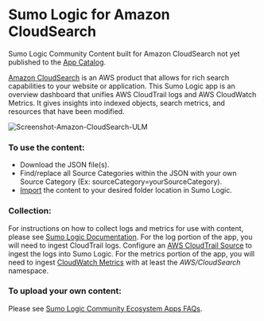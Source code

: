 # Sumo Logic for Amazon CloudSearch
Sumo Logic Community Content built for Amazon CloudSearch not yet published to the [App Catalog](https://help.sumologic.com/docs/integrations/).

[Amazon CloudSearch](https://aws.amazon.com/cloudsearch/) is an AWS product that allows for rich search capabilities to your website or application. This Sumo Logic app is an overview dashboard that unifies AWS CloudTrail logs and AWS CloudWatch Metrics. It gives insights into indexed objects, search metrics, and resources that have been modified.

![Screenshot-Amazon-CloudSearch-ULM](Screenshot-Amazon-CloudSearch-ULM.png)

### To use the content:
- Download the JSON file(s).
- Find/replace all Source Categories within the JSON with your own Source Category (Ex: sourceCategory=yourSourceCategory).
- [Import](https://help.sumologic.com/docs/get-started/library/#import-content) the content to your desired folder location in Sumo Logic.

### Collection:
For instructions on how to collect logs and metrics for use with content, please see [Sumo Logic Documentation](https://help.sumologic.com/docs/send-data/). For the log portion of the app, you will need to ingest CloudTrail logs. Configure an [AWS CloudTrail Source](https://help.sumologic.com/Send-Data/Sources/02Sources-for-Hosted-Collectors/Amazon_Web_Services/AWS_CloudTrail_Source) to ingest the logs into Sumo Logic. For the metrics portion of the app, you will need to ingest [CloudWatch Metrics](https://help.sumologic.com/Metrics/Metrics-Sources/02Amazon-CloudWatch-Source-for-Metrics) with at least the *AWS/CloudSearch* namespace.

### To upload your own content:
Please see [Sumo Logic Community Ecosystem Apps FAQs](https://help.sumologic.com/docs/integrations/community-ecosystem-apps/#faq).